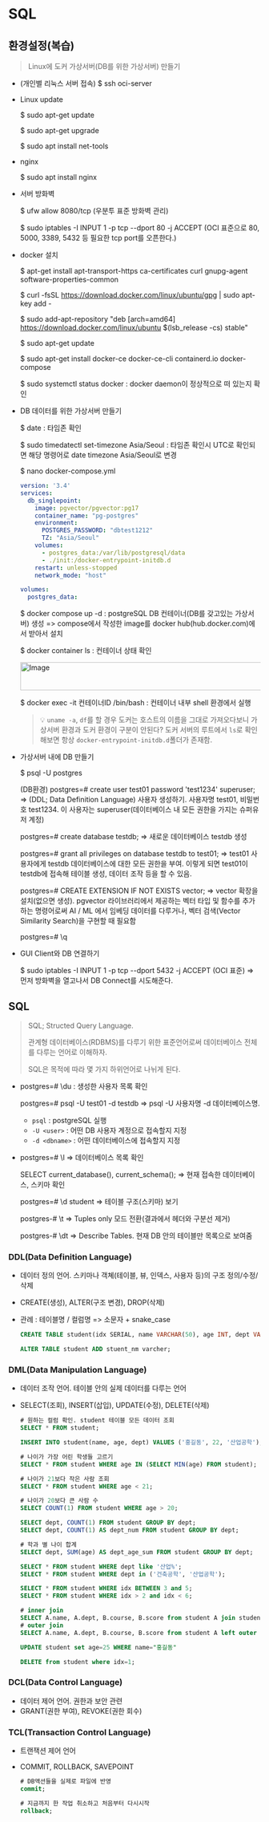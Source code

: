 # SQL

## 환경설정(복습)

> Linux에 도커 가상서버(DB를 위한 가상서버) 만들기

- (개인별 리눅스 서버 접속) $ ssh oci-server

- Linux update

  $ sudo apt-get update

  $ sudo apt-get upgrade

  $ sudo apt install net-tools

- nginx

  $ sudo apt install nginx

- 서버 방화벽

  $ ufw allow 8080/tcp (우분투 표준 방화벽 관리)

  $ sudo iptables -I INPUT 1 -p tcp --dport 80 -j ACCEPT (OCI 표준으로 80, 5000, 3389, 5432 등 필요한 tcp port를 오픈한다.)

- docker 설치

  $ apt-get install apt-transport-https ca-certificates curl gnupg-agent software-properties-common

  $ curl -fsSL https://download.docker.com/linux/ubuntu/gpg | sudo apt-key add -

  $ sudo add-apt-repository "deb [arch=amd64] https://download.docker.com/linux/ubuntu $(lsb_release -cs) stable"

  $ sudo apt-get update

  $ sudo apt-get install docker-ce docker-ce-cli containerd.io docker-compose

  $ sudo systemctl status docker : docker daemon이 정상적으로 떠 있는지 확인

- DB 데이터를 위한 가상서버 만들기

  $ date : 타임존 확인

  $ sudo timedatectl set-timezone Asia/Seoul : 타임존 확인시 UTC로 확인되면 해당 명령어로 date timezone Asia/Seoul로 변경

  $ nano docker-compose.yml

  ```yaml
  version: '3.4'
  services:
    db_singlepoint:
      image: pgvector/pgvector:pg17
      container_name: "pg-postgres"
      environment:
        POSTGRES_PASSWORD: "dbtest1212"
        TZ: "Asia/Seoul"
      volumes:
        - postgres_data:/var/lib/postgresql/data
        - ./init:/docker-entrypoint-initdb.d
      restart: unless-stopped
      network_mode: "host"
  
  volumes:
    postgres_data:
  ```

  $ docker compose up -d : postgreSQL DB 컨테이너(DB를 갖고있는 가상서버) 생성 => compose에서 작성한 image를 docker hub(hub.docker.com)에서 받아서 설치

  $ docker container ls : 컨테이너 상태 확인

  <img width="902" height="56" alt="Image" src="https://github.com/user-attachments/assets/30935b7f-1240-4656-85b7-4ba19a86cb59" />

  $ docker exec -it 컨테이너ID /bin/bash : 컨테이너 내부 shell 환경에서 실행

  >:bulb: `uname -a`, `df`를 할 경우 도커는 호스트의 이름을 그대로 가져오다보니 가상서버 환경과 도커 환경이 구분이 안된다? 도커 서버의 루트에서 `ls`로 확인해보면 항상 `docker-entrypoint-initdb.d`폴더가 존재함.

- 가상서버 내에 DB 만들기

  $ psql -U postgres

  (DB환경) postgres=# create user test01 password 'test1234' superuser;	=>	(DDL; Data Definition Language) 사용자 생성하기. 사용자명 test01, 비밀번호 test1234. 이 사용자는 superuser(데이터베이스 내 모든 권한을 가지는 슈퍼유저 계정)

  postgres=# create database testdb;	=>	새로운 데이터베이스 testdb 생성

  postgres=# grant all privileges on database testdb to test01;	=>	test01 사용자에게 testdb 데이터베이스에 대한 모든 권한을 부여. 이렇게 되면 test01이 testdb에 접속해 테이블 생성, 데이터 조작 등을 할 수 있음.

  postgres=# CREATE EXTENSION IF NOT EXISTS vector;	=>	vector 확장을 설치(없으면 생성). pgvector 라이브러리에서 제공하는 벡터 타입 및 함수를 추가하는 명령어로써 AI / ML 에서 임베딩 데이터를 다루거나, 벡터 검색(Vector Similarity Search)을 구현할 때 필요함

  postgres=# \q

- GUI Client와 DB 연결하기

  $ sudo iptables -I INPUT 1 -p tcp --dport 5432 -j ACCEPT (OCI 표준)	=>	먼저 방화벽을 열고나서 DB Connect를 시도해준다.

## SQL

> SQL; Structed Query Language.
>
> 관계형 데이터베이스(RDBMS)를 다루기 위한 표준언어로써 데이터베이스 전체를 다루는 언어로 이해하자.
>
> SQL은 목적에 따라 몇 가지 하위언어로 나뉘게 된다.

- postgres=# \du : 생성한 사용자 목록 확인

  postgres=# psql -U test01 -d testdb	=>	psql -U 사용자명 -d 데이터베이스명. 

  - `psql`  : postgreSQL 실행
  - `-U <user>` : 어떤 DB 사용자 계정으로 접속할지 지정
  - `-d <dbname>` : 어떤 데이터베이스에 접속할지 지정

- postgres=# \l	=>	데이터베이스 목록 확인

  SELECT current_database(), current_schema();	=>	현재 접속한 데이터베이스, 스키마 확인

  postgres=# \d student	=>	테이블 구조(스키마) 보기

  postgres-# \t	=>	Tuples only 모드 전환(결과에서 헤더와 구분선 제거)

  postgres-# \dt	=>	Describe Tables. 현재 DB 안의 테이블만 목록으로 보여줌

### DDL(Data Definition Language)

- 데이터 정의 언어. 스키마나 객쳬(테이블, 뷰, 인덱스, 사용자 등)의 구조 정의/수정/삭제

- CREATE(생성), ALTER(구조 변경), DROP(삭제)

- 관례 : 테이블명 / 컬럼명 => 소문자 + snake_case

  ```sql
  CREATE TABLE student(idx SERIAL, name VARCHAR(50), age INT, dept VARCHAR(50), grade CHAR(1), reg_date TIMESTAMPTZ DEFAULT now() );
  
  ALTER TABLE student ADD stuent_nm varcher;
  ```

### DML(Data Manipulation Language)

- 데이터 조작 언어. 테이블 안의 실제 데이터를 다루는 언어

- SELECT(조회), INSERT(삽입), UPDATE(수정), DELETE(삭제)

  ```sql
  # 원하는 컬럼 확인. student 테이블 모든 데이터 조회
  SELECT * FROM student;
  
  INSERT INTO student(name, age, dept) VALUES ('홍길동', 22, '산업공학');
  
  # 나이가 가장 어린 학생들 고르기
  SELECT * FROM student WHERE age IN (SELECT MIN(age) FROM student);
  
  # 나이가 21보다 작은 사람 조회
  SELECT * FROM student WHERE age < 21;
  
  # 나이가 20보다 큰 사람 수
  SELECT COUNT(1) FROM student WHERE age > 20;
  
  SELECT dept, COUNT(1) FROM student GROUP BY dept;
  SELECT dept, COUNT(1) AS dept_num FROM student GROUP BY dept;
  
  # 학과 별 나이 합계
  SELECT dept, SUM(age) AS dept_age_sum FROM student GROUP BY dept;
  
  SELECT * FROM student WHERE dept like '산업%';
  SELECT * FROM student WHERE dept in ('건축공학', '산업공학');
  
  SELECT * FROM student WHERE idx BETWEEN 3 and 5;
  SELECT * FROM student WHERE idx > 2 and idx < 6;
  
  # inner join
  SELECT A.name, A.dept, B.course, B.score from student A join student_score B on A.name=B.student.nm;
  # outer join
  SELECT A.name, A.dept, B.course, B.score from student A left outer join student_score B on A.name=B.student.nm WHERE A.dept='건축공학';
  
  UPDATE student set age=25 WHERE name="홍길동"
  
  DELETE from student where idx=1;
  ```

### DCL(Data Control Language)

- 데이터 제어 언어. 권한과 보안 관련
- GRANT(권한 부여), REVOKE(권한 회수)

### TCL(Transaction Control Language)

- 트랜잭션 제어 언어

- COMMIT, ROLLBACK, SAVEPOINT

  ```sql
  # DB액션들을 실제로 파일에 반영
  commit;
  
  # 지금까지 한 작업 취소하고 처음부터 다시시작
  rollback;
  ```

  